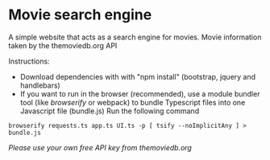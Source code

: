 # Movie search engine

A simple website that acts as a search engine for movies.
Movie information taken by the themoviedb.org API

Instructions:
- Download dependencies with with "npm install" (bootstrap, jquery and handlebars)
- If you want to run in the browser (recommended), use a module bundler tool (like *browserify* or webpack) to bundle Typescript files into one Javascript file (bundle.js)
Run the following command
```
browserify requests.ts app.ts UI.ts -p [ tsify --noImplicitAny ] >  bundle.js
```
<!-- - If you want to run tests in the browser, do the same bundling process as above. -->

*Please use your own free API key from themoviedb.org*
